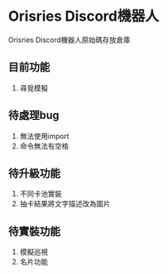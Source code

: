 # Orisries Discord機器人
Orisries Discord機器人原始碼存放倉庫

## 目前功能
1. 尋覓模擬

## 待處理bug
1. 無法使用import
2. 命令無法有空格

## 待升級功能
1. 不同卡池實裝
2. 抽卡結果將文字描述改為圖片

## 待實裝功能
1. 模擬巡視
2. 名片功能